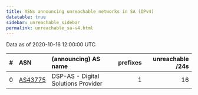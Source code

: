 ```yaml
---
title: ASNs announcing unreachable networks in SA (IPv4)
datatable: true
sidebar: unreachable_sidebar
permalink: unreachable_sa-v4.html
---
```


Data as of 2020-10-16 12:00:00 UTC


<div class="datatable-begin"></div>

|   # | ASN                                    | (announcing) AS name                |   prefixes |   unreachable /24s |
|----:|:---------------------------------------|:------------------------------------|-----------:|-------------------:|
|   0 | [AS43775](unreachable_AS43775-v4.html) | DSP-AS - Digital Solutions Provider |          1 |                 16 |

<div class="datatable-end"></div>